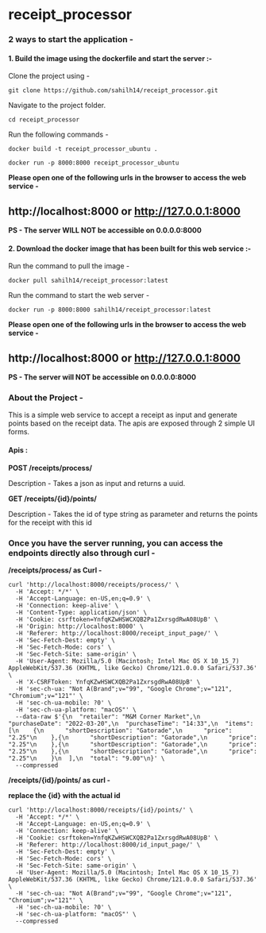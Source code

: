 # receipt_processor

### 2 ways to start the application -

#### 1. Build the image using the dockerfile and start the server :-

Clone the project using -

```
git clone https://github.com/sahilh14/receipt_processor.git
```

Navigate to the project folder.

```
cd receipt_processor
```

Run the following commands -

```
docker build -t receipt_processor_ubuntu .
```
```
docker run -p 8000:8000 receipt_processor_ubuntu
```

**Please open one of the following urls in the browser to access the web service -**

## http://localhost:8000 or http://127.0.0.1:8000


**PS - The server WILL NOT be accessible on 0.0.0.0:8000**


#### 2. Download the docker image that has been built for this web service :-

Run the command to pull the image -

```
docker pull sahilh14/receipt_processor:latest
```

Run the command to start the web server -

```
docker run -p 8000:8000 sahilh14/receipt_processor:latest
```

**Please open one of the following urls in the browser to access the web service -**

## http://localhost:8000 or http://127.0.0.1:8000


**PS - The server will NOT be accessible on 0.0.0.0:8000**


### About the Project - 

This is a simple web service to accept a receipt as input and generate points based on the receipt data.
The apis are exposed through 2 simple UI forms. 

#### Apis :
**POST /receipts/process/**

Description - Takes a json as input and returns a uuid.

**GET /receipts/{id}/points/**

Description - Takes the id of type string as parameter and returns the points for the receipt with this id

### Once you have the server running, you can access the endpoints directly also through curl - 

**/receipts/process/ as Curl -**

```
curl 'http://localhost:8000/receipts/process/' \
  -H 'Accept: */*' \
  -H 'Accept-Language: en-US,en;q=0.9' \
  -H 'Connection: keep-alive' \
  -H 'Content-Type: application/json' \
  -H 'Cookie: csrftoken=YnfqKZwHSWCXQB2Pa1ZxrsgdRwA08UpB' \
  -H 'Origin: http://localhost:8000' \
  -H 'Referer: http://localhost:8000/receipt_input_page/' \
  -H 'Sec-Fetch-Dest: empty' \
  -H 'Sec-Fetch-Mode: cors' \
  -H 'Sec-Fetch-Site: same-origin' \
  -H 'User-Agent: Mozilla/5.0 (Macintosh; Intel Mac OS X 10_15_7) AppleWebKit/537.36 (KHTML, like Gecko) Chrome/121.0.0.0 Safari/537.36' \
  -H 'X-CSRFToken: YnfqKZwHSWCXQB2Pa1ZxrsgdRwA08UpB' \
  -H 'sec-ch-ua: "Not A(Brand";v="99", "Google Chrome";v="121", "Chromium";v="121"' \
  -H 'sec-ch-ua-mobile: ?0' \
  -H 'sec-ch-ua-platform: "macOS"' \
  --data-raw $'{\n  "retailer": "M&M Corner Market",\n  "purchaseDate": "2022-03-20",\n  "purchaseTime": "14:33",\n  "items": [\n    {\n      "shortDescription": "Gatorade",\n      "price": "2.25"\n    },{\n      "shortDescription": "Gatorade",\n      "price": "2.25"\n    },{\n      "shortDescription": "Gatorade",\n      "price": "2.25"\n    },{\n      "shortDescription": "Gatorade",\n      "price": "2.25"\n    }\n  ],\n  "total": "9.00"\n}' \
  --compressed
```

**/receipts/{id}/points/ as curl -** 

**replace the {id} with the actual id**

```
curl 'http://localhost:8000/receipts/{id}/points/' \
  -H 'Accept: */*' \
  -H 'Accept-Language: en-US,en;q=0.9' \
  -H 'Connection: keep-alive' \
  -H 'Cookie: csrftoken=YnfqKZwHSWCXQB2Pa1ZxrsgdRwA08UpB' \
  -H 'Referer: http://localhost:8000/id_input_page/' \
  -H 'Sec-Fetch-Dest: empty' \
  -H 'Sec-Fetch-Mode: cors' \
  -H 'Sec-Fetch-Site: same-origin' \
  -H 'User-Agent: Mozilla/5.0 (Macintosh; Intel Mac OS X 10_15_7) AppleWebKit/537.36 (KHTML, like Gecko) Chrome/121.0.0.0 Safari/537.36' \
  -H 'sec-ch-ua: "Not A(Brand";v="99", "Google Chrome";v="121", "Chromium";v="121"' \
  -H 'sec-ch-ua-mobile: ?0' \
  -H 'sec-ch-ua-platform: "macOS"' \
  --compressed
  ```

